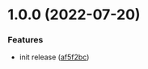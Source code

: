 # 1.0.0 (2022-07-20)


### Features

* init release ([af5f2bc](https://github.com/Borduhh/avro-typescript-generator/commit/af5f2bc1681a525790373b72c03d2d77e75e9284))
